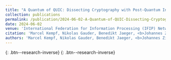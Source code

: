 ```yaml
---
title: "A Quantum of QUIC: Dissecting Cryptography with Post-Quantum Insights"
collection: publications
permalink: /publication/2024-06-02-A-Quantum-of-QUIC-Dissecting-Cryptography-with-Post-Quantum-Insights
date: 2024-06-02
venue: 'International Federation for Information Processing (IFIP) Networking Conference 2024'
citation: 'Marcel Kempf, Nikolas Gauder, Benedikt Jaeger, <b>Johannes Zirngibl</b>, Georg Carle, &quot;A Quantum of QUIC: Dissecting Cryptography with Post-Quantum Insights.&quot; International Federation for Information Processing (IFIP) Networking Conference 2024, 2024.'
authors: 'Marcel Kempf, Nikolas Gauder, Benedikt Jaeger, <b>Johannes Zirngibl</b>, Georg Carle'
---
```

[<i class="ai ai-google-scholar"></i>](https://scholar.google.com/scholar?q=A+Quantum+of+QUIC:+Dissecting+Cryptography+with+Post+Quantum+Insights){: .btn--research-inverse} [<i class="fas fa-file-pdf"></i>](/files/kempf2024quiccrypto.pdf){: .btn--research-inverse}
